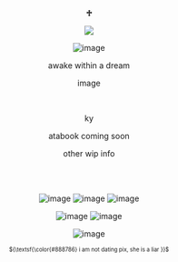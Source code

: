 <p align="center"

## **♱**
<p align="center">

<img src="https://komarev.com/ghpvc/?username=kysouu&color=bab9b5">
 <p align="center"
 
 ![image](https://github.com/user-attachments/assets/0a4ba589-1151-4dbe-bb5c-9d31133f939a)

 <p align="center"

</p>
</p>
<p align="center"

  awake within a dream

 <p align="center"

image

<br/>

<p align="center" 

 ky 

<p align="center"

atabook coming soon

<p align="center"

other wip info

<br/>
‎ 
<p align="center"

 ![image](https://github.com/user-attachments/assets/1bcd8bb9-eef5-45cb-8fcf-95bcd3676358) ![image](https://github.com/user-attachments/assets/0c00e14d-817d-4e97-9a49-9727202b2cbd) ![image](https://github.com/user-attachments/assets/7fa4233b-afa3-4c47-9d01-626e5b72fe4e)
 <p align="center"
 
![image](https://github.com/user-attachments/assets/f5bf6e3d-93b5-427f-82a4-6c34a9b7bc5f) ![image](https://github.com/user-attachments/assets/99072623-c57c-4dee-8efe-191ab185ef69)
<p align="center"
 
![image](https://github.com/user-attachments/assets/3644d395-2d41-4779-ae5a-9256b3b64acc)

<p align="center"
 
<sub><sup> ${\textsf{\color{#888786} i am not dating pix, she is a liar }}$ </sup></sub>   
